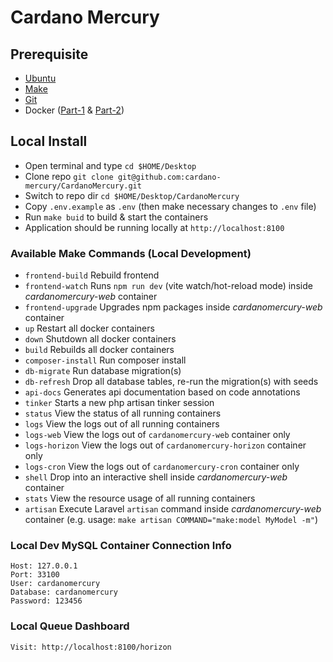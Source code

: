 # Cardano Mercury

## Prerequisite
- [Ubuntu](https://ubuntu.com/download/server)
- [Make](https://askubuntu.com/questions/161104/how-do-i-install-make)
- [Git](https://git-scm.com/book/en/v2/Getting-Started-Installing-Git)
- Docker ([Part-1](https://docs.docker.com/engine/install/ubuntu/) & [Part-2](https://docs.docker.com/engine/install/linux-postinstall/))

## Local Install
- Open terminal and type `cd $HOME/Desktop`
- Clone repo `git clone git@github.com:cardano-mercury/CardanoMercury.git`
- Switch to repo dir `cd $HOME/Desktop/CardanoMercury`
- Copy `.env.example` as `.env` (then make necessary changes to `.env` file)
- Run `make buid` to build & start the containers
- Application should be running locally at `http://localhost:8100`

### Available Make Commands (Local Development)
* `frontend-build` Rebuild frontend
* `frontend-watch` Runs `npm run dev` (vite watch/hot-reload mode) inside _cardanomercury-web_ container
* `frontend-upgrade` Upgrades npm packages inside _cardanomercury-web_ container
* `up` Restart all docker containers
* `down` Shutdown all docker containers
* `build` Rebuilds all docker containers
* `composer-install` Run composer install
* `db-migrate` Run database migration(s)
* `db-refresh` Drop all database tables, re-run the migration(s) with seeds
* `api-docs` Generates api documentation based on code annotations
* `tinker` Starts a new php artisan tinker session
* `status` View the status of all running containers
* `logs` View the logs out of all running containers
* `logs-web` View the logs out of `cardanomercury-web` container only
* `logs-horizon` View the logs out of `cardanomercury-horizon` container only
* `logs-cron` View the logs out of `cardanomercury-cron` container only
* `shell` Drop into an interactive shell inside _cardanomercury-web_ container
* `stats` View the resource usage of all running containers
* `artisan` Execute Laravel `artisan` command inside _cardanomercury-web_ container (e.g. usage: `make artisan COMMAND="make:model MyModel -m"`)

### Local Dev MySQL Container Connection Info
```
Host: 127.0.0.1
Port: 33100
User: cardanomercury
Database: cardanomercury
Password: 123456
```

### Local Queue Dashboard
```
Visit: http://localhost:8100/horizon
```
